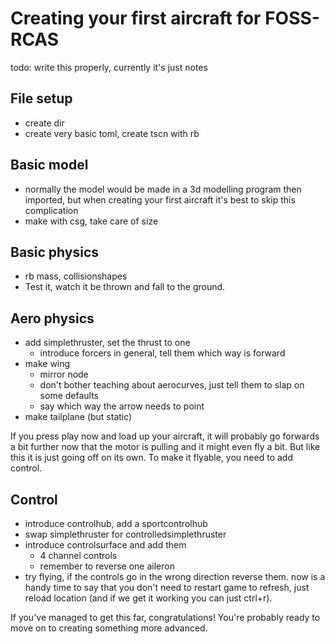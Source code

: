 # Creating your first aircraft for FOSS-RCAS

todo: write this properly, currently it's just notes

## File setup

- create dir 
- create very basic toml, create tscn with rb

## Basic model

- normally the model would be made in a 3d modelling program then imported, but when creating your first aircraft it's best to skip this complication
- make with csg, take care of size

## Basic physics

- rb mass, collisionshapes
- Test it, watch it be thrown and fall to the ground.

## Aero physics

- add simplethruster, set the thrust to one
    - introduce forcers in general, tell them which way is forward
- make wing
    - mirror node
    - don't bother teaching about aerocurves, just tell them to slap on some defaults
    - say which way the arrow needs to point
- make tailplane (but static)

If you press play now and load up your aircraft, it will probably go forwards a bit further now that the motor is pulling and it might even fly a bit. But like this it is just going off on its own. To make it flyable, you need to add control. 


## Control

- introduce controlhub, add a sportcontrolhub
- swap simplethruster for controlledsimplethruster
- introduce controlsurface and add them
    - 4 channel controls
    - remember to reverse one aileron
- try flying, if the controls go in the wrong direction reverse them. now is a handy time to say that you don't need to restart game to refresh, just reload location (and if we get it working you can just ctrl+r).


If you've managed to get this far, congratulations! You're probably ready to move on to creating something more advanced.